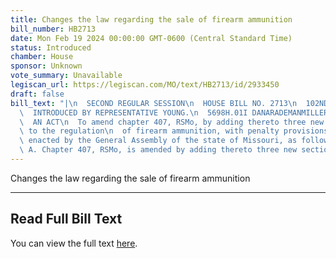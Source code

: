 ```yaml
---
title: Changes the law regarding the sale of firearm ammunition
bill_number: HB2713
date: Mon Feb 19 2024 00:00:00 GMT-0600 (Central Standard Time)
status: Introduced
chamber: House
sponsor: Unknown
vote_summary: Unavailable
legiscan_url: https://legiscan.com/MO/text/HB2713/id/2933450
draft: false
bill_text: "|\n  SECOND REGULAR SESSION\n  HOUSE BILL NO. 2713\n  102ND GENERAL ASSEMBLY\n\
  \  INTRODUCED BY REPRESENTATIVE YOUNG.\n  5698H.01I DANARADEMANMILLER,ChiefClerk\n\
  \  AN ACT\n  To amend chapter 407, RSMo, by adding thereto three new sections relating\
  \ to the regulation\n  of firearm ammunition, with penalty provisions.\n  Be it\
  \ enacted by the General Assembly of the state of Missouri, as follows:\n  Section\
  \ A. Chapter 407, RSMo, is amended by adding thereto three new sections, to"
---
```

Changes the law regarding the sale of firearm ammunition

---

## Read Full Bill Text

You can view the full text [here](https://legiscan.com/MO/text/HB2713/id/2933450).
